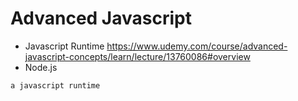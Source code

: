 # Advanced Javascript
- Javascript Runtime
https://www.udemy.com/course/advanced-javascript-concepts/learn/lecture/13760086#overview
- Node.js 
```
a javascript runtime
```
